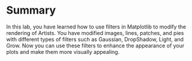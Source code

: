 # Summary

In this lab, you have learned how to use filters in Matplotlib to modify the rendering of Artists. You have modified images, lines, patches, and pies with different types of filters such as Gaussian, DropShadow, Light, and Grow. Now you can use these filters to enhance the appearance of your plots and make them more visually appealing.
